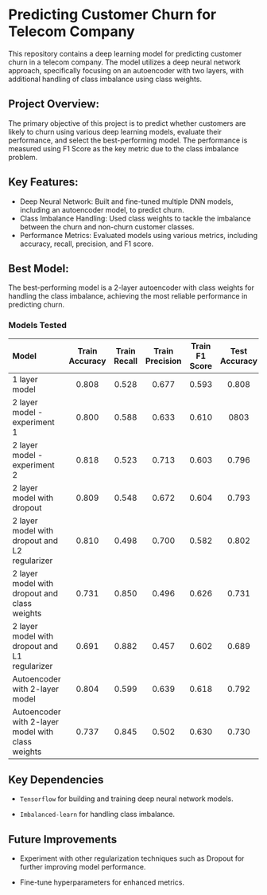 
# Predicting Customer Churn for Telecom Company

This repository contains a deep learning model for predicting customer churn in a telecom company. The model utilizes a deep neural network approach, specifically focusing on an autoencoder with two layers, with additional handling of class imbalance using class weights.






## Project Overview:

The primary objective of this project is to predict whether customers are likely to churn using various deep learning models, evaluate their performance, and select the best-performing model. The performance is measured using F1 Score as the key metric due to the class imbalance problem.
## Key Features:

- Deep Neural Network: Built and fine-tuned multiple DNN models, including an autoencoder model, to predict churn.
- Class Imbalance Handling: Used class weights to tackle the imbalance between the churn and non-churn customer classes.
- Performance Metrics: Evaluated models using various metrics, including accuracy, recall, precision, and F1 score.




## Best Model:

The best-performing model is a 2-layer autoencoder with class weights for handling the class imbalance, achieving the most reliable performance in predicting churn.

### Models Tested

| Model                                        | Train Accuracy | Train Recall | Train Precision | Train F1 Score | Test Accuracy | Test Recall | Test Precision | Test F1 Score |
| :------------------------------------------- | :------------: | :----------: | :-------------: | :------------: | :-----------: | :---------: | :------------: | :-----------: |
| 1 layer model                                | 0.808          | 0.528        | 0.677           | 0.593          | 0.808         | 0.532       | 0.677          | 0.596         |
| 2 layer model - experiment 1                 | 0.800          | 0.588        | 0.633           | 0.610          | 0803          | 0.602       | 0.636          | 0.618         |
| 2 layer model - experiment 2                 | 0.818          | 0.523        | 0.713           | 0.603          | 0.796         | 0.484       | 0.658          | 0.558         |
| 2 layer model with dropout                   | 0.809          | 0.548        | 0.672           | 0.604          | 0.793         | 0.508       | 0.640          | 0.566         |
| 2 layer model with dropout and L2 regularizer| 0.810          | 0.498        | 0.700           | 0.582          | 0.802         | 0.476       | 0.682          | 0.561         |
| 2 layer model with dropout and class weights | 0.731          | 0.850        | 0.496           | 0.626          | 0.731         | 0.837       | 0.496          | 0.623         |
| 2 layer model with dropout and L1 regularizer| 0.691          | 0.882        | 0.457           | 0.602          | 0.689         | 0.896       | 0.456          | 0.605         |
| Autoencoder with 2-layer model               | 0.804          | 0.599        | 0.639           | 0.618          | 0.792         | 0.575       | 0.616          | 0.595         |
| Autoencoder with 2-layer model with class weights | 0.737     | 0.845        | 0.502           | 0.630          | 0.730         | 0.845       | 0.495          | 0.625         |







## Key Dependencies

- `Tensorflow`  for building and training deep neural network models.

- `Imbalanced-learn` for handling class imbalance.


## Future Improvements
- Experiment with other regularization techniques such as  Dropout for further improving model performance.

- Fine-tune hyperparameters for enhanced metrics.
